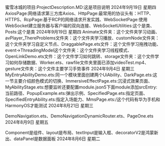 蜜雪冰城的项目:ProjectDescription.MD:这是项目说明
2024年9月19日 星期四
AxiosPage:网络请求第三方库Axios、HttpPage:最常用的协议头有：HTTP、HTTPS、RcpPage:基于RCP的网络请求开发实践、WebSocketPage:使用WebSocket建立服务器与客户端的双向连接、WebSocketUtilities:这个是类、Posts:这个是类
2024年9月19日 星期四
Animate文件夹：这个文件夹学习动画、avPlayer_ThereProblems文件夹：这个文件夹学习播放、customNode文件夹：这个文件夹学习自定义节点、DraggablePage.ets文件：这个文件学习拖拽功能、event→ThreadingModel这个文件夹：这个文件夹学习线程模式、OpenLinkDemo.ets文件：这个文件学习如何跳转、storage文件夹：这个文件学习如何存储数据、Worker.ets、rawfile文件夹里面已添加videoTest.mp4、gesture文件夹：这个文件主要学习手势事件
2024年9月4日 星期三
MyEntryAbilityDemo.ets:同一个模块里面创建两个UiAbility、DarkPage.ets:这一节主要介绍颜色模式的切换、ImmersiveEffectPage.ets:沉浸式效果页面、MyAbilityStage.ets:想要监听还要配置module.json5下面module添加srcEntry:当前路径、PopupExample.ets:弹出示例、SpecifiedPage.ets:指定页面、SpecifiedEntryAbility.ets:指定入场能力、MmsPage.ets:/这个代码有华为手机和HarmonyOS才能测试
2024年8月21日 星期三

DemoNavigation.ets、DemoNavigationDynamicRouter.ets、PageOne.ets
2024年8月9日 星期五


Component是组件、layout是布局、textInput是输入框、decoratorV2是鸿蒙新出、dataPanel是数据面板
2024年8月6日 星期二